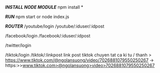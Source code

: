 ***INSTALL NODE MODULE***
npm install *

***RUN***
npm start
or
node index.js

***ROUTER***
/youtube/login
/youtube/:iduser/:idpost

/facebook/login
/facebook/:iduser/:idpost

/twitter/login

/tiktok/login
/tiktok/:linkpost
link post tiktok chuyen tat ca ki tu / thanh >
https://www.tiktok.com/@ngolansuong/video/7026881079550250267 -> https:>>www.tiktok.com>@ngolansuong>video>7026881079550250267